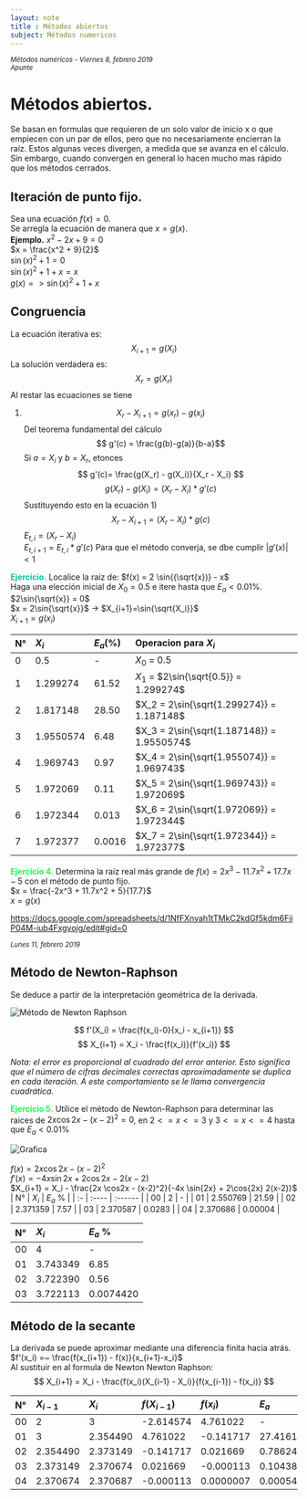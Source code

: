 ```yaml
---
layout: note
title : Métodos abiertos
subject: Ḿétodos numericos
---
```

<small>*Métodos numéricos -  Viernes 8, febrero 2019  
Apunte*</small>

# Métodos abiertos.
Se basan en formulas que requieren de un solo valor de inicio x o que empiecen con un par de ellos, pero que no necesariamente encierran la raíz. Estos algunas veces divergen, a medida que se avanza en el cálculo. Sin embargo, cuando convergen en general lo hacen mucho mas rápido que los métodos cerrados.

## Iteración de punto fijo.
Sea una ecuación $f(x) = 0$.  
Se arregla la ecuación de manera que $x = g(x)$.  
**Ejemplo.**  $x^2 - 2x + 9 = 0$  
$x = \frac{x^2 + 9}{2}$  
$\sin{(x)^2} + 1 = 0$  
$\sin{(x)^2} + 1 + x = x$  
$g(x) => \sin{(x)^2} + 1 + x$

## Congruencia
La ecuación iterativa es:
$$ X_{i+1}= g(X_i) $$
La solución verdadera es:
$$ X_r = g(X_r) $$
Al restar las ecuaciones se tiene
1) $$ X_r-X_{i+1} = g(x_r)-g(x_i) $$
Del teorema fundamental del cálculo
$$ g'(c) = \frac{g(b)-g(a)}{b-a}$$
Si $a = X_i$ y $b=X_r$, etonces
$$ g'(c)= \frac{g(X_r) - g(X_i)}{X_r - X_i} $$
$$ g(X_r) - g(X_i) = (X_r - X_i) * g'(c) $$
Sustituyendo esto en la ecuación 1)
$$ X_r - X_{i+1} = (X_r - X_i) * g(c) $$
$E_{t, i} = (X_r -X_i)$  
$E_{t, i+1} = E_{t, i} * g'(c)$
Para que el método converja, se dbe cumplir $|g'(x)|<1$

<span style='color: #02c3a0; font-weight:bold'> Ejercicio.</span>
Localice la raíz de:
$f(x) = 2 \sin{(\sqrt{x})} - x$  
Haga una elección inicial de $X_0 = 0.5$ e itere hasta que $E_a < 0.01$%.
$2\sin{\sqrt{x}} = 0$  
$x = 2\sin{\sqrt{x}}$ -> $X_{i+1}=\sin{\sqrt{X_i}}$  
$X_{i+1} = g(x_i)$

| N° | $X_i$ | $E_a$(%) | Operacion para $X_i$ |
|:---| :---- | :------- | :------------------- |
|  0 | 0.5 |  - | $X_0$ = 0.5 |
|  1 | 1.299274 | 61.52 | $X_1$ = $2\sin{\sqrt{0.5}} = 1.299274$ |
|  2 | 1.817148 | 28.50 | $X_2 = 2\sin{\sqrt{1.299274}} = 1.187148$ |
|  3 | 1.9550574 | 6.48 | $X_3 = 2\sin{\sqrt{1.187148}} = 1.9550574$ |
|  4 | 1.969743 | 0.97 | $X_4 = 2\sin{\sqrt{1.955074}} = 1.969743$
|  5 | 1.972069 | 0.11|$X_5 = 2\sin{\sqrt{1.969743}} = 1.972069$ |
|  6 | 1.972344 | 0.013 | $X_6 = 2\sin{\sqrt{1.972069}} = 1.972344$ |
|  7 | 1.972377 | 0.0016| $X_7 = 2\sin{\sqrt{1.972344}} = 1.972377$

<span style='color:#23f453; font-weight:bold'> Ejercicio 4.</span>
Determina la raíz real más grande de $f(x) = 2x^3 - 11.7x^2 + 17.7x -5$ con el método de punto fijo.  
$x = \frac{-2x^3 + 11.7x^2 + 5}{17.7}$  
$x = g(x)$

https://docs.google.com/spreadsheets/d/1NfFXnyah1tTMkC2kdGf5kdm6FiiP04M-iub4Fxgvojg/edit#gid=0

<small>*Lunes 11, febrero 2019*</small>

## Método de Newton-Raphson
Se deduce a partir de la interpretación geométrica de la derivada.

![Método de Newton Raphson](./resources/newton_r_example.png)

$$ f'(X_i) = \frac{f(x_i)-0}{x_i - x_{i+1}} $$
$$ X_{i+1} = X_i - \frac{f(x_i)}{f'(x_i)} $$

*Nota: el error es proporcional al cuadrado del error anterior. Esto significa que el número de cifras decimales correctas aproximadamente se duplica en cada iteración. A este comportamiento se le llama convergencia cuadrática.*

<span style='color:#23f453; font-weight:bold'> Ejercicio 5.</span> Utilice el método de Newton-Raphson para determinar las raices de $2x \cos{2x} - (x-2)^2 = 0$, en $2 <= x <= 3$ y $3 <= x <= 4$ hasta que $E_a < 0.01$%  



![Grafica](./resources/Newton_Raphson_Ex_1.png)

$f(x) = 2x\cos{2x} - (x-2)^2$  
$f'(x) = -4x\sin{2x} + 2\cos{2x} -2(x-2)$  
$X_{i+1} = X_i - \frac{2x \cos2x - (x-2)^2}{-4x \sin{2x} + 2\cos{2x}  2(x-2)}$  
| N° | $X_i$ | $E_a$ % |
| :- | :---- | :------ |
| 00 | 2 | - |
| 01 | 2.550769 | 21.59 |
| 02 | 2.371359 | 7.57 |
| 03 | 2.370587 | 0.0283 |
| 04 | 2.370686 | 0.00004 |

| N° | $X_i$ | $E_a$ % |
| :- | :---- | :------ |
| 00 | 4 | - |
| 01 | 3.743349 | 6.85 |
| 02 | 3.722390 | 0.56 |
| 03 | 3.722113 | 0.0074420 |

## Método de la secante
La derivada se puede aproximar mediante una diferencia finita hacia atrás.
$f'(x_i) =~ \frac{f(x_{i+1}) - f(x)}{x_{i+1}-x_i}$  
Al sustituir en al formula de Newton Newton Raphson:
$$ X_{i+1} = X_i - \frac{f(x_i)(X_{i-1} - X_i)}{f(x_{i-1}) - f(x_i)} $$

| N° | $X_{i-1}$ | $X_i$ | $f(X_{i-1})$ | $f(x_i)$ |$E_a$ |
| :- | :- | :- | :- | :- | :- |
| 00 | 2 | 3 | -2.614574 | 4.761022 | - |
| 01 | 3 | 2.354490 | 4.761022 | -0.141717 | 27.416133 |
| 02 | 2.354490 | 2.373149 | -0.141717 | 0.021669 | 0.786249 |
| 03 | 2.373149 | 2.370674 | 0.021669 | -0.000113 | 0.104387 |
| 04 | 2.370674 | 2.370687 | -0.000113 | 0.0000007 | 0.000540 |
